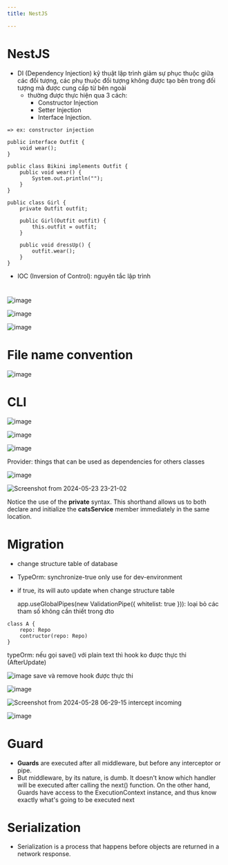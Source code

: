 ```yaml
---
title: NestJS

---
```


# NestJS 
- DI (Dependency Injection) kỹ thuật lập trình giảm sự phục thuộc giữa các đối tượng, các phụ thuộc đối tượng không được tạo bên trong đối tượng mà được cung cấp từ bên ngoài
    - thường được thực hiện qua 3 cách: 
        - Constructor Injection 
        - Setter Injection  
        - Interface Injection.
```java=
=> ex: constructor injection

public interface Outfit {
    void wear();
}    

public class Bikini implements Outfit {
    public void wear() {
        System.out.println("");
    }
}

public class Girl {
    private Outfit outfit;

    public Girl(Outfit outfit) {
        this.outfit = outfit;
    }

    public void dressUp() {
        outfit.wear();
    }
}
```

- IOC (Inversion of Control): nguyên tắc lập trình


# 

![image](https://hackmd.io/_uploads/rJ8nA8H-0.png)

![image](https://hackmd.io/_uploads/HJCe7DHWC.png)

![image](https://hackmd.io/_uploads/B1YEmvBbA.png)

# File name convention

![image](https://hackmd.io/_uploads/ryVayRr-C.png)

# CLI 
![image](https://hackmd.io/_uploads/ByQRr0r-0.png)

![image](https://hackmd.io/_uploads/B1RFFXDbR.png)

![image](https://hackmd.io/_uploads/HytpP-hXA.png)

Provider: things that can be used as dependencies for others classes

![image](https://hackmd.io/_uploads/S1v7t-2mC.png)

![Screenshot from 2024-05-23 23-21-02](https://hackmd.io/_uploads/BJ4Ua1TmC.png)

Notice the use of the **private** syntax. This shorthand allows us to both declare and initialize the **catsService** member immediately in the same location.


# Migration
- change structure table of database
- TypeOrm: synchronize-true only use for dev-environment
- if true, its will auto update when change structure table 

  app.useGlobalPipes(new ValidationPipe({ whitelist: true })): loại bỏ các tham số không cần thiết trong dto
  
```javascript=
class A {
    repo: Repo
    contructor(repo: Repo)
}
```


typeOrm: nếu gọi save() với plain text thì hook ko được thực thi (AfterUpdate)

![image](https://hackmd.io/_uploads/H18bL4GER.png)
save và remove hook được thực thi

![image](https://hackmd.io/_uploads/H1uOUVfVR.png)



![Screenshot from 2024-05-28 06-29-15](https://hackmd.io/_uploads/HyFFv9G4A.png)
intercept incoming



![image](https://hackmd.io/_uploads/B1ERmKQVC.png)

# Guard
- **Guards** are executed after all middleware, but before any interceptor or pipe.
- But middleware, by its nature, is dumb. It doesn't know which handler will be executed after calling the next() function. On the other hand, Guards have access to the ExecutionContext instance, and thus know exactly what's going to be executed next

# Serialization
- Serialization is a process that happens before objects are returned in a network response.